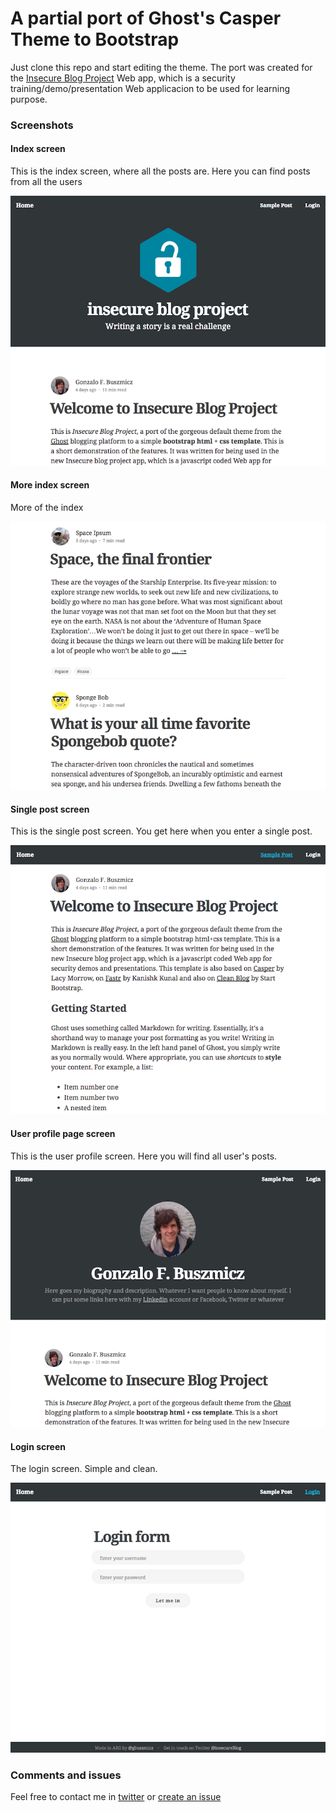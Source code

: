 # A partial port of Ghost's Casper Theme to Bootstrap

Just clone this repo and start editing the theme.
The port was created for the [Insecure Blog Project](http://insecureblog.herokuapp.com/) Web app, which is a security training/demo/presentation Web applicacion to be used for learning purpose.

### Screenshots
#### Index screen
This is the index screen, where all the posts are. Here you can find posts from all the users
<p align="center">
  <img src ="https://raw.githubusercontent.com/gbuszmicz/insecure-blog-project-theme/master/img/theme-captures/index.png" width="512" />
</p>

#### More index screen
More of the index
<p align="center">
  <img src ="https://raw.githubusercontent.com/gbuszmicz/insecure-blog-project-theme/master/img/theme-captures/index2.png" width="512" />
</p>

#### Single post screen
This is the single post screen. You get here when you enter a single post.
<p align="center">
  <img src ="https://raw.githubusercontent.com/gbuszmicz/insecure-blog-project-theme/master/img/theme-captures/single-post.png" width="512" />
</p>

#### User profile page screen
This is the user profile screen. Here you will find all user's posts.
<p align="center">
  <img src ="https://raw.githubusercontent.com/gbuszmicz/insecure-blog-project-theme/master/img/theme-captures/user.png" width="512" />
</p>

#### Login screen
The login screen. Simple and clean.
<p align="center">
  <img src ="https://raw.githubusercontent.com/gbuszmicz/insecure-blog-project-theme/master/img/theme-captures/login.png" width="512" />
</p>


### Comments and issues
Feel free to contact me in [twitter](https://twitter.com/gbuszmicz) or [create an issue](https://github.com/gbuszmicz/insecure-blog-project-theme/issues/new)

